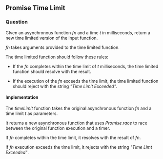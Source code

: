 ## Promise Time Limit

### Question

GIven an asynchronous function *fn* and a time *t* in milliseconds, return a new time limited version of the input function.

*fn* takes arguments provided to the time limited function.

The time limited function should follow these rules:

- If the *fn* completes within the time limit of *t* milliseconds, the time limited function should resolve with the result.

- If the execution of the *fn* exceeds the time limit, the time limited function should reject with the string *"Time Limit Exceeded"*.

#### Implementation

The *timeLimit* function takes the original asynchronous function *fn* and a time limit *t* as parameters.

It returns a new asynchronous function that uses *Promise.race* to race between the original function execution and a timer.

If *fn* completes within the time limit, it resolves with the result of *fn*.

If *fn* execution exceeds the time limit, it rejects with the string *"Time Limt Exceeded"*.